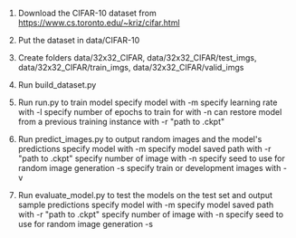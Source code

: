 1. Download the CIFAR-10 dataset from https://www.cs.toronto.edu/~kriz/cifar.html
2. Put the dataset in data/CIFAR-10
3. Create folders data/32x32_CIFAR, data/32x32_CIFAR/test_imgs, data/32x32_CIFAR/train_imgs, data/32x32_CIFAR/valid_imgs
4. Run build_dataset.py
5. Run run.py to train model
  specify model with -m
  specify learning rate with -l
  specify number of epochs to train for with -n
  can restore model from a previous training instance with -r "path to .ckpt"

6. Run predict_images.py to output random images and the model's predictions
  specify model with -m
  specify model saved path with -r "path to .ckpt"
  specify number of image with -n
  specify seed to use for random image generation -s
  specify train or development images with -v
  
7. Run evaluate_model.py to test the models on the test set and output sample predictions
  specify model with -m
  specify model saved path with -r "path to .ckpt"
  specify number of image with -n
  specify seed to use for random image generation -s

